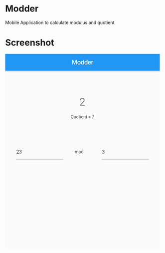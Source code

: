 # Modder
Mobile Application to calculate modulus and quotient

# Screenshot

![Screenshot](/screenshots/Modder_0.0.2.png)


